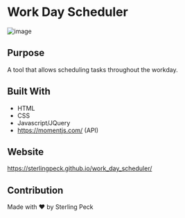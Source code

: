 # Work Day Scheduler
![image](https://user-images.githubusercontent.com/99343588/163684380-e3f4aded-f926-4a91-beff-a7dafd60eb80.png)

## Purpose
A tool that allows scheduling tasks throughout the workday.

## Built With
* HTML
* CSS
* Javascript/JQuery
* https://momentjs.com/ (API)

## Website
https://sterlingpeck.github.io/work_day_scheduler/

## Contribution
Made with ❤️ by Sterling Peck

###
